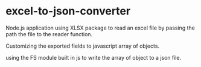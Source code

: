# excel-to-json-converter

Node.js application using XLSX package to read an excel file by passing the path the file to the reader function.

Customizing the exported fields to javascript array of objects.

using the FS module built in js to write the array of object to a json file.
